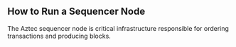 ## How to Run a Sequencer Node

The Aztec sequencer node is critical infrastructure responsible for ordering transactions and producing blocks.
